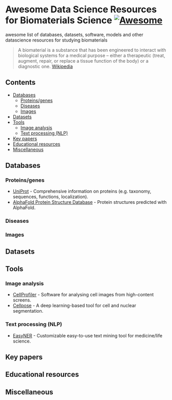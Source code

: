 # Awesome Data Science Resources for Biomaterials Science [![Awesome](https://awesome.re/badge.svg)](https://awesome.re)
awesome list of databases, datasets, software, models and other datascience resources for studying biomaterials

>A biomaterial is a substance that has been engineered to interact with biological systems for a medical purpose – 
>either a therapeutic (treat, augment, repair, or replace a tissue function of the body) or a diagnostic one.
>[Wikipedia](https://en.wikipedia.org/wiki/Biomaterial)

## Contents
- [Databases](#databases)
  - [Proteins/genes](#proteins-genes)
  - [Diseases](#disease)
  - [Images](images)
- [Datasets](#datasets)
- [Tools](#tools)
  - [Image analysis](#image-analysis)
  - [Text processing (NLP)](#text-processing-(nlp))
- [Key papers](#key-papers)
- [Educational resources](#educational-resources)
- [Miscellaneous](#miscellaneous)

## Databases
### Proteins/genes
- [UniProt](https://www.uniprot.org/) - Comprehensive information on proteins (e.g. taxonomy, sequences, functions, localization).
- [AlphaFold Protein Structure Database](https://alphafold.ebi.ac.uk/) - Protein structures predicted with AlphaFold.
### Diseases
### Images
## Datasets
## Tools
### Image analysis
- [CellProfiler](https://cellprofiler.org/) - Software for analysing cell images from high-content screens.
- [Cellpose](https://www.cellpose.org/) - A deep learning-based tool for cell and nuclear segmentation.
### Text processing (NLP)
- [EasyNER](https://github.com/Aitslab/EasyNER) - Customizable easy-to-use text mining tool for medicine/life science.
## Key papers
## Educational resources
## Miscellaneous
